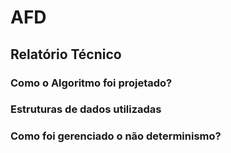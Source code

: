 # AFD
## Relatório Técnico

### Como o Algoritmo foi projetado?

 
### Estruturas de dados utilizadas


### Como foi gerenciado o não determinismo?


